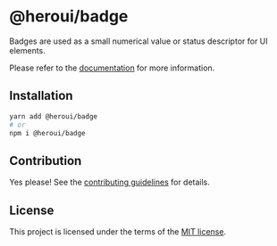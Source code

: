 # @heroui/badge

Badges are used as a small numerical value or status descriptor for UI elements.

Please refer to the [documentation](https://nextui.org/docs/components/badge) for more information.

## Installation

```sh
yarn add @heroui/badge
# or
npm i @heroui/badge
```

## Contribution

Yes please! See the
[contributing guidelines](https://github.com/nextui-org/nextui/blob/master/CONTRIBUTING.md)
for details.

## License

This project is licensed under the terms of the
[MIT license](https://github.com/nextui-org/nextui/blob/master/LICENSE).
